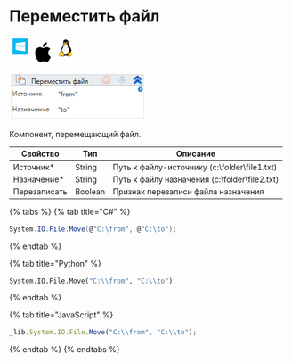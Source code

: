 # Переместить файл

![](<../../../.gitbook/assets/image (100) (1) (1) (1) (1) (1) (232).png>)

![](<../../../.gitbook/assets/image (103).png>)

Компонент, перемещающий файл.

| Свойство     | Тип     | Описание                                      |
| ------------ | ------- | --------------------------------------------- |
| Источник\*   | String  | Путь к файлу-источнику (c:\folder\file1.txt)  |
| Назначение\* | String  | Путь к файлу назначения (c:\folder\file2.txt) |
| Перезаписать | Boolean | Признак перезаписи файла назначения           |

{% tabs %}
{% tab title="C#" %}
```csharp
System.IO.File.Move(@"C:\from", @"C:\to");
```
{% endtab %}

{% tab title="Python" %}
```python
System.IO.File.Move("C:\\from", "C:\\to")
```
{% endtab %}

{% tab title="JavaScript" %}
```javascript
_lib.System.IO.File.Move("C:\\from", "C:\\to");
```
{% endtab %}
{% endtabs %}
